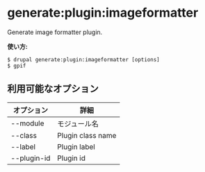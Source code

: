 # generate:plugin:imageformatter
Generate image formatter plugin.

**使い方:**
```
$ drupal generate:plugin:imageformatter [options]
$ gpif  
```

## 利用可能なオプション
オプション | 詳細
-------|-------------
--module | モジュール名
--class | Plugin class name
--label | Plugin label
--plugin-id | Plugin id
